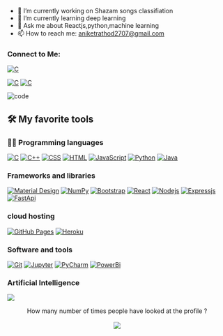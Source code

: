 - 🔭 I’m currently working on Shazam songs classifiation
- 🌱 I’m currently learning deep learning
- 💬 Ask me about Reactjs,python,machine learning
- 📫 How to reach me: aniketrathod2707@gmail.com

### Connect to Me:

  <a href="https://www.linkedin.com/in/aniket-rathod-530a80206/"><img alt="C" src="https://img.shields.io/badge/LinkedIn-0077B5?style=for-the-badge&logo=linkedin&logoColor=white"></a>
</p>
 <a href="https://stackoverflow.com/users/16735253/aniket-rathod"><img alt="C" src="https://aleen42.github.io/badges/src/stackoverflow.svg"></a>
<a href="https://www.instagram.com/aniket_rathod27/"><img alt="C" src="https://img.shields.io/badge/Instagram-E4405F?style=for-the-badge&logo=instagram&logoColor=white"></a>

![code](https://media0.giphy.com/media/jRf5fsn8G6YaogAWxn/giphy.gif?cid=ecf05e47jmv9mgmhjycxb0tfl5r9dcli62ic0xjs2ma5posw&rid=giphy.gif&ct=s)

## 🛠️ My favorite tools

### 👨‍💻 Programming languages

<p>
    <a href="#"><img alt="C" src="https://img.shields.io/badge/C%20-%232370ED.svg?logo=c&logoColor=white"></a>
    <a href="#"><img alt="C++" src="https://img.shields.io/badge/C++%20-%2300599C.svg?logo=c%2B%2B&logoColor=white"></a>
    <a href="#"><img alt="CSS" src="https://img.shields.io/badge/CSS%20-%231572B6.svg?logo=css3&logoColor=white"></a>
    <a href="#"><img alt="HTML" src="https://img.shields.io/badge/HTML%20-%23E34F26.svg?logo=html5&logoColor=white"></a>
    <a href="#"><img alt="JavaScript" src="https://img.shields.io/badge/JavaScript%20-%23F7DF1E.svg?logo=javascript&logoColor=black"></a>
    <a href="#"><img alt="Python" src="https://img.shields.io/badge/Python%20-%2314354C.svg?logo=python&logoColor=white"></a>
    <a href="#"><img alt="Java" src="https://img.shields.io/badge/java-%23ED8B00.svg?style=for-the-badge&logo=java&logoColor=white"></a>
</p>

</p>

### Frameworks and libraries

<p>
    <a href="#"><img alt="Material Design" src="https://img.shields.io/badge/Material%20Design%20-%230081CB.svg?logo=material-design&logoColor=white"></a>
    <a href="#"><img alt="NumPy" src="https://img.shields.io/badge/Numpy%20-%23013243.svg?logo=numpy&logoColor=white"></a>
    <a href="#"><img alt="Bootstrap" src="https://img.shields.io/badge/Bootstarp-21759B?logo=bootstrap&logoColor=white"></a>
    <a href="#"><img alt="React" src="https://img.shields.io/badge/react-%2320232a.svg?style=for-the-badge&logo=react&logoColor=%2361DAFB"></a>
    <a href="#"><img alt="Nodejs" src="https://img.shields.io/badge/node.js-%2343853D.svg?style=for-the-badge&logo=node.js&logoColor=white"></a>
    <a href="#"><img alt="Expressjs" src="https://img.shields.io/badge/express.js-%23404d59.svg?style=for-the-badge&logo=express&logoColor=%2361DAFB"></a>
    <a href="#"><img alt="FastApi" src="https://img.shields.io/badge/fastapi-109989?style=for-the-badge&logo=FASTAPI&logoColor=white"></a>
</p>

### cloud hosting


<p>
    <a href="#"><img alt="GitHub Pages" src="https://img.shields.io/badge/GitHub%20Pages-%23327FC7.svg?logo=github&logoColor=white"></a>
    <a href="#"><img alt="Heroku" src="https://img.shields.io/badge/Heroku%20-%23430098.svg?logo=heroku&logoColor=white"></a>
</p>


### Software and tools

<p>
    <a href="#"><img alt="Git" src="https://img.shields.io/badge/Git%20-%23F05033.svg?logo=git&logoColor=white"></a>
    <a href="#"><img alt="Jupyter" src="https://img.shields.io/badge/Jupyter%20-%23F37626.svg?logo=Jupyter&logoColor=white"></a>
    <a href="#"><img alt="PyCharm" src="https://img.shields.io/badge/PyCharm-0078d7.svg?logo=pycharm&logoColor=white"></a>
    <a href="#"><img alt="PowerBi" src="https://img.shields.io/badge/PowerBI-F2C811?style=for-the-badge&logo=Power%20BI&logoColor=white"></a>
</p>
 
 ### Artificial Intelligence


<img src="https://img.shields.io/badge/TensorFlow-FF6F00?style=for-the-badge&logo=tensorflow&logoColor=white" />

<p align="center"> 
  How many number of times people have looked at the profile ?<br></br>
  <img src="https://profile-counter.glitch.me/rit-hub/count.svg" />
</p>


